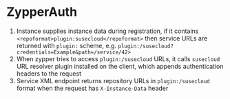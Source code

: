 # ZypperAuth

1. Instance supplies instance data during registration, if it contains `<repoformat>plugin:susecloud</repoformat>` then service URLs are returned with `plugin:` scheme, e.g. `plugin:/susecloud?credentials=Example&path=/service/42>`
2. When zypper tries to access `plugin:/susecloud` URLs, it calls `susecloud` URL resolver plugin installed on the client, which appends authentication headers to the request
3. Service XML endpoint returns repository URLs in `plugin:/susecloud` format when the request has `X-Instance-Data` header

